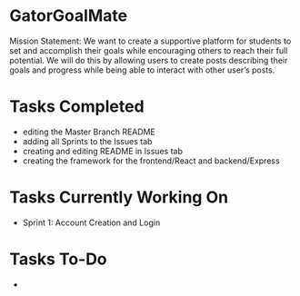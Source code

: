 # GatorGoalMate
Mission Statement: We want to create a supportive platform for students to set and accomplish their goals while encouraging others to reach their full potential. We will do this by allowing users to create posts describing their goals and progress while being able to interact with other user’s posts. 

# Tasks Completed
- editing the Master Branch README
- adding all Sprints to the Issues tab
- creating and editing README in Issues tab
- creating the framework for the frontend/React and backend/Express

# Tasks Currently Working On
-  Sprint 1: Account Creation and Login

# Tasks To-Do
- 
